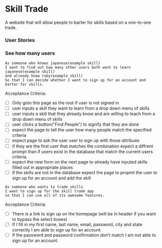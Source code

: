<h1>Skill Trade</h1>

A website that will allow people to barter for skills based on a one-to-one trade.


<h3>User Stories</h3>

<h3>See how many users</h3>

```
As someone who knows japanese(example skill)
I want to find out how many other users both want to learn japanese(example skill)
and already know ruby(example skill)
So that I can decide whether I want to sign up for an account and barter for skills.
```

Acceptance Criteria:
- [ ] Only goto this page as the root if user is not signed in
- [ ] user inputs a skill they want to learn from a drop down menu of skills
- [ ] user inputs a skill that they already know and are willing to teach from a drop down menu of skills
- [ ] user clicks a button("Find People") to signify that they are done
- [ ] expect the page to tell the user how many people match the specified criteria
- [ ] expect page to ask the user user to sign up with those attribues
- [ ] if they are the first user that matches the combination expect a diffrent prompt
than if users exist in the database that match the current users criteria.
- [ ] expect the new form on the next page to already have inputed skills filled out in appropriate places
- [ ] if the skills are not in the database expect the page to propmt the user to sign up for an account
and add the skill

```
As someone who wants to trade skills
I want to sign up for the skill trade app
so that I can use all of its awesome features.
```

Acceptance Criteria:
- [ ] There is a link to sign up on the homepage (will be in header if you want to bypass the select boxes)
- [ ] If I fill in my first name, last name, email, password, city and state correctly I am able to sign up for an account.
- [ ] If the password and password confirmation don't match I am not able to sign up for an account.
